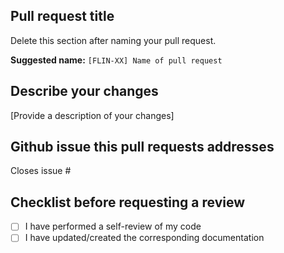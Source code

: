 ## Pull request title
Delete this section after naming your pull request.

**Suggested name:** `[FLIN-XX] Name of pull request`


## Describe your changes
[Provide a description of your changes]

## Github issue this pull requests addresses
Closes issue # 

## Checklist before requesting a review
- [ ] I have performed a self-review of my code
- [ ] I have updated/created the corresponding documentation
